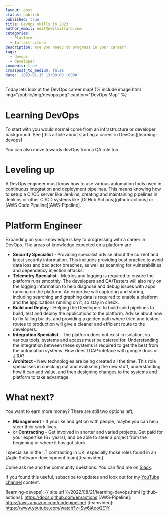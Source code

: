```yaml
---
layout: post
status: publish
published: true
title: DevOps skills in 2023
author_email: neil@neilmillard.com
categories:
  - Platform
  - Infrastructure
description: Are you ready to progress in your career?
tags:
  - devops
  - developer
comments: true
crosspost_to_medium: false
date: '2023-01-15 13:00:00 +0000'
---
```

Today lets look at the DevOps career map!
{% include image.html
img="/public/img/devops.png"
caption="DevOps Map" %}

Learning DevOps
==========

To start with you would normal come from an infrastructure or developer background. See [this article about starting a career in DevOps][learning-devops]

You can also move towards devOps from a QA role too.

Leveling up
=========
A DevOps engineer must know how to use various automation tools used in continuous integration and deployment pipelines.
This means knowing how to setup a CI/CD server like Jenkins, creating and maintaining pipelines in Jenkins or other
CI/CD systems like [GitHub Actions][github-actions] or [AWS Code Pipeline][AWS-Pipeline].

Platform Engineer
===========
Expanding on your knowledge is key to progressing with a career in DevOps. The areas of knowledge expected on a platform
are

* **Security Specialist** -
  Providing specialist advise about the current and latest security information. This includes providing best practice
  to avoid data loss and bad actor breaches, as well as scanning for vulnerabilities and dependency injection attacks.
* **Telemetry Specialist** -
  Metrics and logging is required to ensure the platform runs smoothly. The developers and QA/Testers will also rely
  on the logging information to help diagnose and debug issues with apps running on the platform. An expertise will
  capturing and storing, including searching and graphing data is required to enable a platform and the applications
  running on it, so stay in check.
* **Build and Deploy** -
  Helping the Developers to build solid pipelines to build, test and deploy the applications to the platform. Advise
  about how to fix failing builds, and providing a golden path where tried and tested routes to production will give
  a cleaner and efficient route to the developers.
* **Integration Specialist** -
  The platform does not exist in isolation, so various tools, systems and access must be catered for. Understanding
  the integration between these systems is required to get the best from the automation systems. How does LDAP inteface
  with google docs or JIRA?
* **Architect** -
  New technologies are being created all the time. This role specialises in checking out and evaluating the new stuff,
  understanding how it can add value, and then designing changes to the systems and platform to take advantage.

What next?
=======
You want to earn more money? There are still two options left,
* **Management** - If you like and get on with people, maybe you can help steer their work lives.
* or **Contracting** - Get involved in shorter and varied projects. Get paid for your expertise (6+ years), and be able
  to steer a project from the beginning or where it has got stuck.


I specialise in the I.T contracting in UK, especially those roles found in an [Agile Software development team][teamvideo].


Come ask me and the community questions. You can find me on [Slack]({{site.data.slack.invite}}).


If you found this useful, subscribe to updates and look out for my [YouTube channel]({{site.data.youtube.channel}}) content.

[learning-devops]: {{ site.url }}/2022/08/21/learning-devops.html
[github-actions]: https://docs.github.com/en/actions
[AWS-Pipeline]: https://aws.amazon.com/codepipeline/
[teamvideo]: https://www.youtube.com/watch?v=Sw6jAooQE1Y
